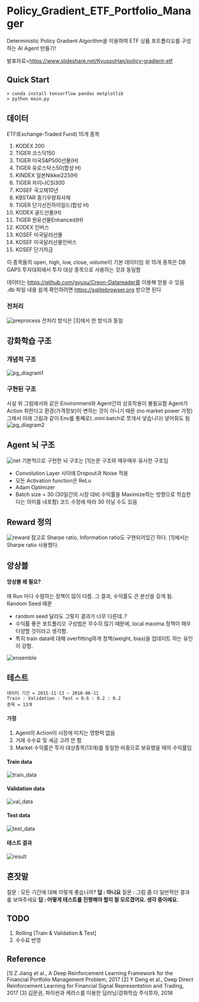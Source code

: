 # Policy_Gradient_ETF_Portfolio_Manager

Deterministic Policy Gradient Algorithm을 이용하여 ETF 상품 포트폴리오를 구성하는 AI Agent 만들기!

발표자료=https://www.slideshare.net/KyusooHan/policy-gradient-etf

## Quick Start
```
> conda install tensorflow pandas matplotlib
> python main.py
```

## 데이터
ETF(Exchange-Traded Fund) 15개 종목

1. KODEX 200
2. TIGER 코스닥150
3. TIGER 미국S&P500선물(H)
4. TIGER 유로스탁스50(합성 H)
5. KINDEX 일본Nikkei225(H)
6. TIGER 차이나CSI300
7. KOSEF 국고채10년
8. KBSTAR 중기우량회사채
9. TIGER 단기선진하이일드(합성 H)
10. KODEX 골드선물(H)
11. TIGER 원유선물Enhanced(H)
12. KODEX 인버스
13. KOSEF 미국달러선물
14. KOSEF 미국달러선물인버스
15. KOSEF 단기자금

이 종목들의 open, high, low, close, volume이 기본 데이터임
위 15개 종목은 DB GAPS 투자대회에서 투자 대상 종목으로 사용하는 것과 동일함

데이터는 https://github.com/gyusu/Creon-Datareader를 이용해 얻을 수 있음
.db 파일 내용 쉽게 확인하려면 https://sqlitebrowser.org 받으면 된다

### 전처리
![preprocess](./img/preprocess.PNG)
전처리 방식은 [3]에서 한 방식과 동일
## 강화학습 구조
### 개념적 구조
![pg_diagram1](./img/pg_diagram1.PNG)
### 구현된 구조
사실 위 그림에서와 같은 Environment와 Agent간의 상호작용이 불필요함
Agent가 Action 취한다고 환경(가격정보)이 변하는 것이 아니기 때문 (no market power 가정)
그래서 아래 그림과 같이 Env를 통째로(..mini batch로 쪼개서 넣습니다) 넣어줘도 됨
![pg_diagram2](./img/pg_diagram2.PNG)

## Agent 뇌 구조
![net](./img/net.png)
기본적으로 구현한 뇌 구조는 [1]논문 구조와 매우매우 유사한 구조임
+ Convolution Layer 사이에 Dropout과 Noise 적용
+ 모든 Activation function은 ReLu
+ Adam Optimizer
+ Batch size = 30 (30일간의 시장 대비 수익률을 Maximize하는 방향으로
학습한다는 의미를 내포함) 코드 수정에 따라 30 아닐 수도 있음

## Reward 정의
![reward](./img/reward.PNG)
참고로 Sharpe ratio, Information ratio도 구현되어있긴 하다. [1]에서는 Sharpe ratio 사용했다.
## 앙상블
#### 앙상블 왜 필요?
매 Run 마다 수렴하는 정책이 많이 다름. 그 결과, 수익률도 큰 분산을 갖게 됨.
Random Seed 때문
+ random seed 달라도 그렇지 결과가 너무 다른데..?
+ 수익률 좋은 포트폴리오 구성법은 무수히 많기 때문에, local maxima 정책이 매우 다양할 것이라고 생각함.
+ 특히 train data에 대해 overfitting하게 정책(weight, bias)을 업데이트 하는 유인이 강함.

![ensemble](./img/ensemble.PNG)

## 테스트
```
데이터 기간 = 2015-11-13 ~ 2018-06-11
Train : Validation : Test = 0.6 : 0.2 : 0.2
종목 = 13개
```
#### 가정
1. Agent의 Action이 시장에 미치는 영향력 없음
2. 거래 수수료 및 세금 고려 안 함
3. Market 수익률은 투자 대상종목(13개)를 동일한 비중으로 보유했을 때의 수익률임

#### Train data
![train_data](./img/train_data.PNG)
#### Validation data
![val_data](./img/val_data.PNG)
#### Test data
![test_data](./img/test_data.PNG)
#### 테스트 결과
![result](./img/result.PNG)

## 혼잣말
질문 : 모든 기간에 대해 이렇게 좋습니까?
**답 : 아니요**
질문 : 그럼 좀 더 일반적인 결과를 보여주세요
**답 : 어떻게 테스트를 진행해야 할지 잘 모르겠어요. 생각 중이에요.**

## TODO
1. Rolling [Train & Validation & Test]
2. 수수료 반영

## Reference
[1] Z Jiang et al., A Deep Reinforcement Learning Framework for the Financial Portfolio Management Problem, 2017
[2] Y Deng et al., Deep Direct Reinforcement Learning for Financial Signal Representation and Trading, 2017
[3] 김문권, 파이썬과 케라스를 이용한 딥러닝/강화학습 주식투자, 2018
